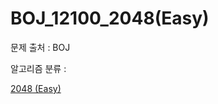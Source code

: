 # BOJ_12100_2048(Easy)
문제 출처 : BOJ

알고리즘 분류 : 

[2048 (Easy)](https://www.acmicpc.net/problem/12100)